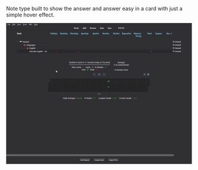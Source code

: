 Note type built to show the answer and answer easy in a card with just a simple hover effect.

![Example](example.gif)
